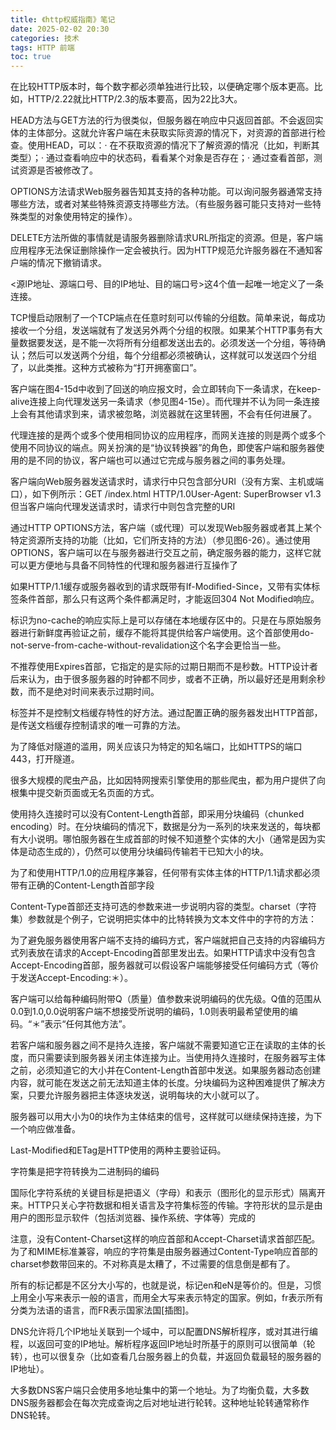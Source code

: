 ```yaml
---
title: 《http权威指南》笔记
date: 2025-02-02 20:30
categories: 技术
tags: HTTP 前端
toc: true
---
```


在比较HTTP版本时，每个数字都必须单独进行比较，以便确定哪个版本更高。比如，HTTP/2.22就比HTTP/2.3的版本要高，因为22比3大。

HEAD方法与GET方法的行为很类似，但服务器在响应中只返回首部。不会返回实体的主体部分。这就允许客户端在未获取实际资源的情况下，对资源的首部进行检查。使用HEAD，可以：· 在不获取资源的情况下了解资源的情况（比如，判断其类型）；· 通过查看响应中的状态码，看看某个对象是否存在；· 通过查看首部，测试资源是否被修改了。

OPTIONS方法请求Web服务器告知其支持的各种功能。可以询问服务器通常支持哪些方法，或者对某些特殊资源支持哪些方法。（有些服务器可能只支持对一些特殊类型的对象使用特定的操作）。

DELETE方法所做的事情就是请服务器删除请求URL所指定的资源。但是，客户端应用程序无法保证删除操作一定会被执行。因为HTTP规范允许服务器在不通知客户端的情况下撤销请求。

 <源IP地址、源端口号、目的IP地址、目的端口号>这4个值一起唯一地定义了一条连接。

TCP慢启动限制了一个TCP端点在任意时刻可以传输的分组数。简单来说，每成功接收一个分组，发送端就有了发送另外两个分组的权限。如果某个HTTP事务有大量数据要发送，是不能一次将所有分组都发送出去的。必须发送一个分组，等待确认；然后可以发送两个分组，每个分组都必须被确认，这样就可以发送四个分组了，以此类推。这种方式被称为“打开拥塞窗口”。

客户端在图4-15d中收到了回送的响应报文时，会立即转向下一条请求，在keep-alive连接上向代理发送另一条请求（参见图4-15e）。而代理并不认为同一条连接上会有其他请求到来，请求被忽略，浏览器就在这里转圈，不会有任何进展了。

代理连接的是两个或多个使用相同协议的应用程序，而网关连接的则是两个或多个使用不同协议的端点。网关扮演的是“协议转换器”的角色，即使客户端和服务器使用的是不同的协议，客户端也可以通过它完成与服务器之间的事务处理。

客户端向Web服务器发送请求时，请求行中只包含部分URI（没有方案、主机或端口），如下例所示：GET /index.html HTTP/1.0User-Agent: SuperBrowser v1.3但当客户端向代理发送请求时，请求行中则包含完整的URI

通过HTTP OPTIONS方法，客户端（或代理）可以发现Web服务器或者其上某个特定资源所支持的功能（比如，它们所支持的方法）（参见图6-26）。通过使用OPTIONS，客户端可以在与服务器进行交互之前，确定服务器的能力，这样它就可以更方便地与具备不同特性的代理和服务器进行互操作了

如果HTTP/1.1缓存或服务器收到的请求既带有If-Modified-Since，又带有实体标签条件首部，那么只有这两个条件都满足时，才能返回304 Not Modified响应。

标识为no-cache的响应实际上是可以存储在本地缓存区中的。只是在与原始服务器进行新鲜度再验证之前，缓存不能将其提供给客户端使用。这个首部使用do-not-serve-from-cache-without-revalidation这个名字会更恰当一些。

不推荐使用Expires首部，它指定的是实际的过期日期而不是秒数。HTTP设计者后来认为，由于很多服务器的时钟都不同步，或者不正确，所以最好还是用剩余秒数，而不是绝对时间来表示过期时间。

<META HTTP-EQUIV>标签并不是控制文档缓存特性的好方法。通过配置正确的服务器发出HTTP首部，是传送文档缓存控制请求的唯一可靠的方法。

为了降低对隧道的滥用，网关应该只为特定的知名端口，比如HTTPS的端口443，打开隧道。

很多大规模的爬虫产品，比如因特网搜索引擎使用的那些爬虫，都为用户提供了向根集中提交新页面或无名页面的方式。

使用持久连接时可以没有Content-Length首部，即采用分块编码（chunked encoding）时。在分块编码的情况下，数据是分为一系列的块来发送的，每块都有大小说明。哪怕服务器在生成首部的时候不知道整个实体的大小（通常是因为实体是动态生成的），仍然可以使用分块编码传输若干已知大小的块。

为了和使用HTTP/1.0的应用程序兼容，任何带有实体主体的HTTP/1.1请求都必须带有正确的Content-Length首部字段

Content-Type首部还支持可选的参数来进一步说明内容的类型。charset（字符集）参数就是个例子，它说明把实体中的比特转换为文本文件中的字符的方法：

为了避免服务器使用客户端不支持的编码方式，客户端就把自己支持的内容编码方式列表放在请求的Accept-Encoding首部里发出去。如果HTTP请求中没有包含Accept-Encoding首部，服务器就可以假设客户端能够接受任何编码方式（等价于发送Accept-Encoding:＊）。

客户端可以给每种编码附带Q（质量）值参数来说明编码的优先级。Q值的范围从0.0到1.0,0.0说明客户端不想接受所说明的编码，1.0则表明最希望使用的编码。“＊”表示“任何其他方法”。

若客户端和服务器之间不是持久连接，客户端就不需要知道它正在读取的主体的长度，而只需要读到服务器关闭主体连接为止。当使用持久连接时，在服务器写主体之前，必须知道它的大小并在Content-Length首部中发送。如果服务器动态创建内容，就可能在发送之前无法知道主体的长度。分块编码为这种困难提供了解决方案，只要允许服务器把主体逐块发送，说明每块的大小就可以了。

服务器可以用大小为0的块作为主体结束的信号，这样就可以继续保持连接，为下一个响应做准备。

Last-Modified和ETag是HTTP使用的两种主要验证码。

字符集是把字符转换为二进制码的编码

国际化字符系统的关键目标是把语义（字母）和表示（图形化的显示形式）隔离开来。HTTP只关心字符数据和相关语言及字符集标签的传输。字符形状的显示是由用户的图形显示软件（包括浏览器、操作系统、字体等）完成的

注意，没有Content-Charset这样的响应首部和Accept-Charset请求首部匹配。为了和MIME标准兼容，响应的字符集是由服务器通过Content-Type响应首部的charset参数带回来的。不对称真是太糟了，不过需要的信息倒是都有了。

所有的标记都是不区分大小写的，也就是说，标记en和eN是等价的。但是，习惯上用全小写来表示一般的语言，而用全大写来表示特定的国家。例如，fr表示所有分类为法语的语言，而FR表示国家法国[插图]。

DNS允许将几个IP地址关联到一个域中，可以配置DNS解析程序，或对其进行编程，以返回可变的IP地址。解析程序返回IP地址时所基于的原则可以很简单（轮转），也可以很复杂（比如查看几台服务器上的负载，并返回负载最轻的服务器的IP地址）。

大多数DNS客户端只会使用多地址集中的第一个地址。为了均衡负载，大多数DNS服务器都会在每次完成查询之后对地址进行轮转。这种地址轮转通常称作DNS轮转。